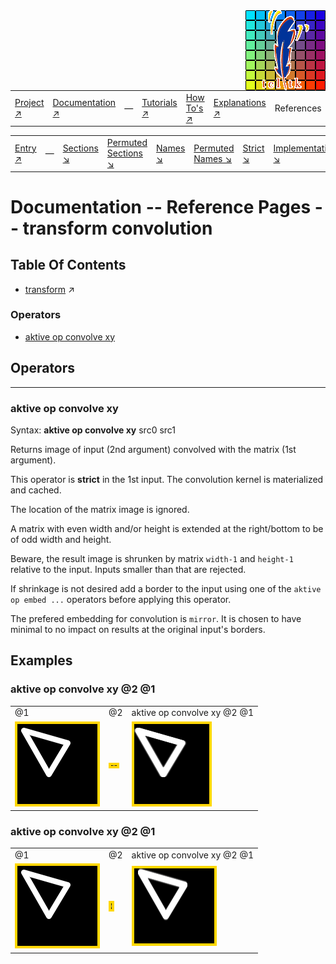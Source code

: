 <img src='../assets/aktive-logo-128.png' style='float:right;'>

||||||||
|---|---|---|---|---|---|---|
|[Project ↗](../../README.md)|[Documentation ↗](../index.md)|&mdash;|[Tutorials ↗](../tutorials.md)|[How To's ↗](../howtos.md)|[Explanations ↗](../explanations.md)|References|

|||||||||
|---|---|---|---|---|---|---|---|
|[Entry ↗](index.md)|&mdash;|[Sections ↘](bysection.md)|[Permuted Sections ↘](bypsection.md)|[Names ↘](byname.md)|[Permuted Names ↘](bypname.md)|[Strict ↘](strict.md)|[Implementations ↘](bylang.md)|

# Documentation -- Reference Pages -- transform convolution

## Table Of Contents

  - [transform](transform.md) ↗


### Operators

 - [aktive op convolve xy](#op_convolve_xy)

## Operators

---
### <a name='op_convolve_xy'></a> aktive op convolve xy

Syntax: __aktive op convolve xy__ src0 src1

Returns image of input (2nd argument) convolved with the matrix (1st argument).

This operator is __strict__ in the 1st input. The convolution kernel is materialized and cached.

The location of the matrix image is ignored.

A matrix with even width and/or height is extended at the right/bottom to be of odd width and height.

Beware, the result image is shrunken by matrix `width-1` and `height-1` relative to the input. Inputs smaller than that are rejected.

If shrinkage is not desired add a border to the input using one of the `aktive op embed ...` operators before applying this operator.

The prefered embedding for convolution is `mirror`. It is chosen to have minimal to no impact on results at the original input's borders.


## Examples

### aktive op convolve xy @2 @1

||||
|---|---|---|
|@1|@2|aktive op convolve xy @2 @1|
|<img src='example-00175.gif' alt='aktive op convolve xy @2 @1' style='border:4px solid gold'>|<img src='example-00176.gif' alt='aktive op convolve xy @2 @1' style='border:4px solid gold'>|<img src='example-00174.gif' alt='aktive op convolve xy @2 @1' style='border:4px solid gold'>|

### aktive op convolve xy @2 @1

||||
|---|---|---|
|@1|@2|aktive op convolve xy @2 @1|
|<img src='example-00178.gif' alt='aktive op convolve xy @2 @1' style='border:4px solid gold'>|<img src='example-00179.gif' alt='aktive op convolve xy @2 @1' style='border:4px solid gold'>|<img src='example-00177.gif' alt='aktive op convolve xy @2 @1' style='border:4px solid gold'>|

